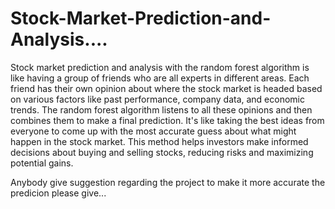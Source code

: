 # Stock-Market-Prediction-and-Analysis....

Stock market prediction and analysis with the random forest algorithm is like having a group of friends who are all experts in different areas. Each friend has their own opinion about where the stock market is headed based on various factors like past performance, company data, and economic trends. The random forest algorithm listens to all these opinions and then combines them to make a final prediction. It's like taking the best ideas from everyone to come up with the most accurate guess about what might happen in the stock market. This method helps investors make informed decisions about buying and selling stocks, reducing risks and maximizing potential gains.


Anybody give suggestion regarding the project to make it more accurate the predicion please give...
